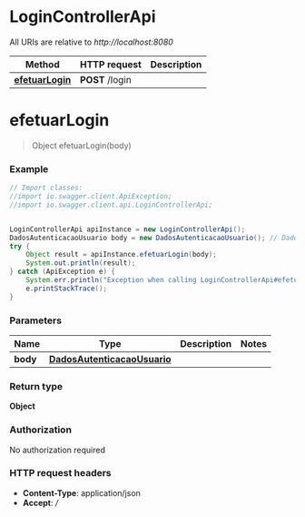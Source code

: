 # LoginControllerApi

All URIs are relative to *http://localhost:8080*

Method | HTTP request | Description
------------- | ------------- | -------------
[**efetuarLogin**](LoginControllerApi.md#efetuarLogin) | **POST** /login | 

<a name="efetuarLogin"></a>
# **efetuarLogin**
> Object efetuarLogin(body)



### Example
```java
// Import classes:
//import io.swagger.client.ApiException;
//import io.swagger.client.api.LoginControllerApi;


LoginControllerApi apiInstance = new LoginControllerApi();
DadosAutenticacaoUsuario body = new DadosAutenticacaoUsuario(); // DadosAutenticacaoUsuario | 
try {
    Object result = apiInstance.efetuarLogin(body);
    System.out.println(result);
} catch (ApiException e) {
    System.err.println("Exception when calling LoginControllerApi#efetuarLogin");
    e.printStackTrace();
}
```

### Parameters

Name | Type | Description  | Notes
------------- | ------------- | ------------- | -------------
 **body** | [**DadosAutenticacaoUsuario**](DadosAutenticacaoUsuario.md)|  |

### Return type

**Object**

### Authorization

No authorization required

### HTTP request headers

 - **Content-Type**: application/json
 - **Accept**: */*

